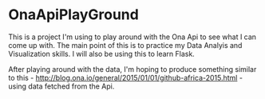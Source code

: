 OnaApiPlayGround
================

This is a project I'm using to play around with the Ona Api to see what I can come up with.
The main point of this is to practice my Data Analyis and Visualization skills. I will also be using this to learn Flask.

After playing around with the data, I'm hoping to produce something similar to this - http://blog.ona.io/general/2015/01/01/github-africa-2015.html - using data fetched from the Api.



